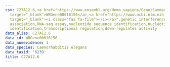 ```yaml
---
csv: C27A12.6,<a href="https://www.ensembl.org/Homo_sapiens/Gene/Summary?db=core;g=WBGene00016156"
  target="_blank">WBGene00016156</a>,<a href="https://www.ncbi.nlm.nih.gov/pubmed/27496166"
  target="_blank"><i class="fas fa-file"></i></a>",genetic interference,functional
  association,RNA-seq assay,nucleotide sequence identification,nucleotide sequence
  identification,transcriptional regulation,down-regulates activity
data_alias: C27A12.6
data_id: WBGene00016156
data_numevidence: 1
data_species: Caenorhabditis elegans
data_taxid: '6239'
title: C27A12.6
---
```

